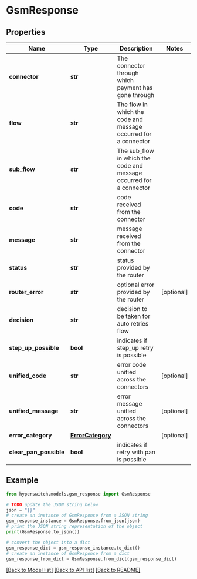 # GsmResponse


## Properties

Name | Type | Description | Notes
------------ | ------------- | ------------- | -------------
**connector** | **str** | The connector through which payment has gone through | 
**flow** | **str** | The flow in which the code and message occurred for a connector | 
**sub_flow** | **str** | The sub_flow in which the code and message occurred  for a connector | 
**code** | **str** | code received from the connector | 
**message** | **str** | message received from the connector | 
**status** | **str** | status provided by the router | 
**router_error** | **str** | optional error provided by the router | [optional] 
**decision** | **str** | decision to be taken for auto retries flow | 
**step_up_possible** | **bool** | indicates if step_up retry is possible | 
**unified_code** | **str** | error code unified across the connectors | [optional] 
**unified_message** | **str** | error message unified across the connectors | [optional] 
**error_category** | [**ErrorCategory**](ErrorCategory.md) |  | [optional] 
**clear_pan_possible** | **bool** | indicates if retry with pan is possible | 

## Example

```python
from hyperswitch.models.gsm_response import GsmResponse

# TODO update the JSON string below
json = "{}"
# create an instance of GsmResponse from a JSON string
gsm_response_instance = GsmResponse.from_json(json)
# print the JSON string representation of the object
print(GsmResponse.to_json())

# convert the object into a dict
gsm_response_dict = gsm_response_instance.to_dict()
# create an instance of GsmResponse from a dict
gsm_response_from_dict = GsmResponse.from_dict(gsm_response_dict)
```
[[Back to Model list]](../README.md#documentation-for-models) [[Back to API list]](../README.md#documentation-for-api-endpoints) [[Back to README]](../README.md)


